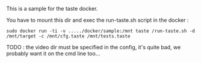 This is a sample for the taste docker.

You have to mount this dir and exec the run-taste.sh script in the docker :

```
sudo docker run -ti -v ...../docker/sample:/mnt taste /run-taste.sh -d /mnt/target -c /mnt/cfg.taste /mnt/tests.taste
```

TODO : the video dir must be specified in the config, it's quite bad, we probably want it on the cmd line too...
